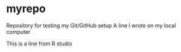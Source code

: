 # myrepo
Repository for testing my Git/GitHub setup
A line I wrote on my local computer  

This is a line from R studio
